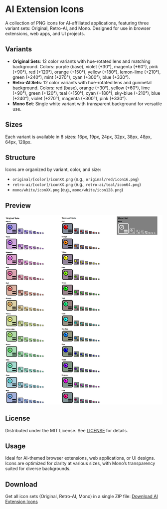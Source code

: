 # AI Extension Icons

A collection of PNG icons for AI-affiliated applications, featuring three variant sets: Original, Retro-AI, and Mono. Designed for use in browser extensions, web apps, and UI projects.

## Variants

- **Original Sets**: 12 color variants with hue-rotated lens and matching background. Colors: purple (base), violet (+30°), magenta (+60°), pink (+90°), red (+120°), orange (+150°), yellow (+180°), lemon-lime (+210°), green (+240°), mint (+270°), cyan (+300°), blue (+330°).
- **Retro-AI Sets**: 12 color variants with hue-rotated lens and gunmetal background. Colors: red (base), orange (+30°), yellow (+60°), lime (+90°), green (+120°), teal (+150°), cyan (+180°), sky-blue (+210°), blue (+240°), violet (+270°), magenta (+300°), pink (+330°).
- **Mono Set**: Single white variant with transparent background for versatile use.

## Sizes

Each variant is available in 8 sizes: 16px, 19px, 24px, 32px, 38px, 48px, 64px, 128px.

## Structure

Icons are organized by variant, color, and size:
- `original/[color]/iconXX.png` (e.g., `original/red/icon16.png`)
- `retro-ai/[color]/iconXX.png` (e.g., `retro-ai/teal/icon64.png`)
- `mono/white/iconXX.png` (e.g., `mono/white/icon128.png`)

## Preview

![AI Icon Sets Preview](preview.png)

## License

Distributed under the MIT License. See [LICENSE](LICENSE) for details.

## Usage

Ideal for AI-themed browser extensions, web applications, or UI designs. Icons are optimized for clarity at various sizes, with Mono’s transparency suited for diverse backgrounds.

## Download
Get all icon sets (Original, Retro-AI, Mono) in a single ZIP file: [Download AI Extension Icons](https://github.com/5ynthaire/ai-extension-icons/releases/download/v1.0/ai-extension-icons.zip)